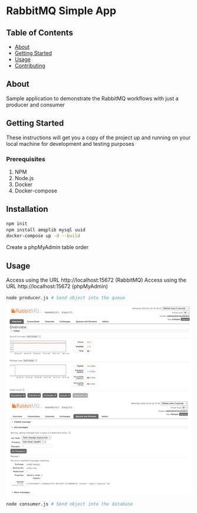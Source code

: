 # RabbitMQ Simple App

## Table of Contents

- [About](#about)
- [Getting Started](#getting_started)
- [Usage](#usage)
- [Contributing](../CONTRIBUTING.md)

## About <a name = "about"></a>

Sample application to demonstrate the RabbitMQ workflows with just a producer and consumer

## Getting Started <a name = "getting_started"></a>

These instructions will get you a copy of the project up and running on your local machine for development and testing purposes

### Prerequisites
1. NPM
2. Node.js
3. Docker
4. Docker-compose

## Installation <a name = "usage"></a>

```bash
npm init
npm install amqplib mysql uuid
docker-compose up -d --build
```

Create a phpMyAdmin table order

## Usage <a name = "usage"></a>

Access using the URL http://localhost:15672 (RabbitMQ)
Access using the URL http://localhost:15672 (phpMyAdmin)


```bash
node producer.js # Send object into the queue
```
![alt text](img/rabbit_1.png)
![alt text](img/rabbit_2.png)

```bash
node consumer.js # Send object into the database
```
